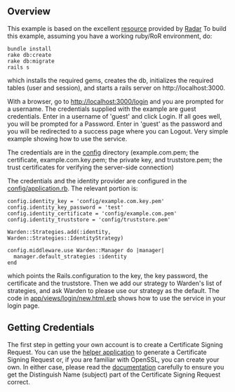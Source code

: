 ## Overview

This example is based on the excellent [resource](https://github.com/radar/guides/tree/master/warden) provided by [Radar](https://github.com/radar)
To build this example, assuming you have a working ruby/RoR environment, do:

    bundle install
    rake db:create
    rake db:migrate
    rails s

which installs the required gems, creates the db, initializes the required tables (user and session), and starts a rails server on http://localhost:3000. 

With a browser, go to [http://localhost:3000/login](http://localhost:3000/login) and you are prompted for a username. The credentials supplied with the example are guest credentials. Enter in a username of 'guest' and click Login. If all goes well, you will be prompted for a Password. Enter in 'guest' as the password and you will be redirected to a success page where you can Logout. Very simple example showing how to use the service.

The credentials are in the [config](https://github.com/ufpidentity/identity-warden-example/tree/master/config) directory (example.com.pem; the certificate, example.com.key.pem; the private key, and truststore.pem; the trust certificates for verifying the server-side connection)

The credentials and the identity provider are configured in the [config/application.rb](https://github.com/ufpidentity/identity-warden-example/blob/master/config/application.rb). The relevant portion is:

    config.identity_key = 'config/example.com.key.pem'
    config.identity_key_password = 'test'
    config.identity_certificate = 'config/example.com.pem'
    config.identity_truststore = 'config/truststore.pem'

    Warden::Strategies.add(:identity, Warden::Strategies::IdentityStrategy)

    config.middleware.use Warden::Manager do |manager|
      manager.default_strategies :identity
    end

which points the Rails.configuration to the key, the key password, the certificate and the truststore. Then we add our strategy to Warden's list of strategies, and ask Warden to please use our strategy as the default. The code in [app/views/login/new.html.erb](https://github.com/ufpidentity/identity-warden-example/blob/master/app/views/login/new.html.erb) shows how to use the service in your login page.

## Getting Credentials

The first step in getting your own account is to create a Certificate Signing Request. You can use the [helper application](https://github.com/ufpidentity/csr-generator-ruby) to generate a Certificate Signing Request or, if you are familiar with OpenSSL, you can create your own. In either case, please read the [documentation](https://github.com/ufpidentity/csr-generator-ruby#certificate-signing-request) carefully to ensure you get the Distinguish Name (subject) part of the Certificate Signing Request correct.
